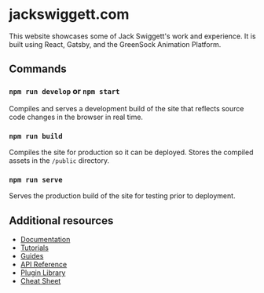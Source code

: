 # jackswiggett.com

This website showcases some of Jack Swiggett's work and experience. It is built using React, Gatsby, and the GreenSock Animation Platform.

## Commands

### `npm run develop` or `npm start`

Compiles and serves a development build of the site that reflects source code changes in the browser in real time.

### `npm run build`

Compiles the site for production so it can be deployed. Stores the compiled assets in the `/public` directory.

### `npm run serve`

Serves the production build of the site for testing prior to deployment.

## Additional resources

- [Documentation](https://www.gatsbyjs.com/docs/?utm_source=starter&utm_medium=readme&utm_campaign=minimal-starter-ts)
- [Tutorials](https://www.gatsbyjs.com/tutorial/?utm_source=starter&utm_medium=readme&utm_campaign=minimal-starter-ts)
- [Guides](https://www.gatsbyjs.com/tutorial/?utm_source=starter&utm_medium=readme&utm_campaign=minimal-starter-ts)
- [API Reference](https://www.gatsbyjs.com/docs/api-reference/?utm_source=starter&utm_medium=readme&utm_campaign=minimal-starter-ts)
- [Plugin Library](https://www.gatsbyjs.com/plugins?utm_source=starter&utm_medium=readme&utm_campaign=minimal-starter-ts)
- [Cheat Sheet](https://www.gatsbyjs.com/docs/cheat-sheet/?utm_source=starter&utm_medium=readme&utm_campaign=minimal-starter-ts)
